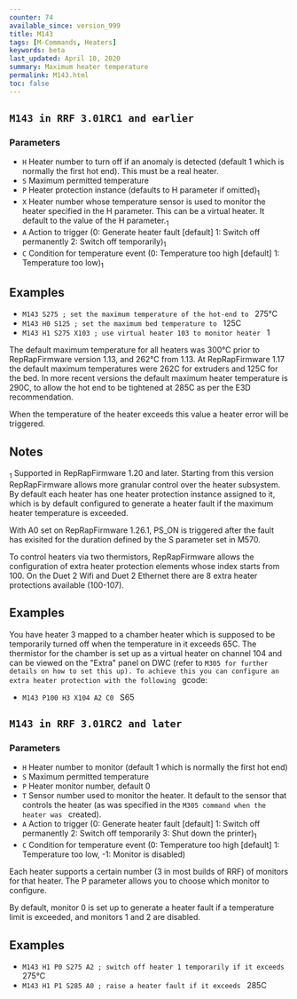 ```yaml
---
counter: 74
available_since: version_999
title: M143
tags: [M-Commands, Heaters] 
keywords: beta 
last_updated: April 10, 2020 
summary: Maximum heater temperature 
permalink: M143.html
toc: false 
---
```



## ` M143 in RRF 3.01RC1 and earlier  ` 

### Parameters

* `H` Heater number to turn off if an anomaly is detected (default 1 which is normally the first hot end). This must be a real heater.
* `S` Maximum permitted temperature
* `P` Heater protection instance (defaults to H parameter if omitted)<sub>1</sub>
* `X` Heater number whose temperature sensor is used to monitor the heater specified in the H parameter. This can be a virtual heater. It default to the value of the H parameter.<sub>1</sub>
* `A` Action to trigger (0: Generate heater fault [default] 1: Switch off permanently 2: Switch off temporarily)<sub>1</sub>
* `C` Condition for temperature event (0: Temperature too high [default] 1: Temperature too low)<sub>1</sub>

## Examples

* ` M143 S275 ; set the maximum temperature of the hot-end to  ` 275°C
* ` M143 H0 S125 ; set the maximum bed temperature to  ` 125C
* ` M143 H1 S275 X103 ; use virtual heater 103 to monitor heater  ` 1

The default maximum temperature for all heaters was 300°C prior to RepRapFirmware version 1.13, and 262°C from 1.13. At RepRapFirmware 1.17 the default maximum temperatures were 262C for extruders and 125C for the bed. In more recent versions the default maximum heater temperature is 290C, to allow the hot end to be tightened at 285C as per the E3D recommendation.

When the temperature of the heater exceeds this value a heater error will be triggered.

## Notes

<sub>1</sub> Supported in RepRapFirmware 1.20 and later. Starting from this version RepRapFirmware allows more granular control over the heater subsystem. By default each heater has one heater protection instance assigned to it, which is by default configured to generate a heater fault if the maximum heater temperature is exceeded.

With A0 set on RepRapFirmware 1.26.1, PS_ON is triggered after the fault has exisited for the duration defined by the S parameter set in M570.

To control heaters via two thermistors, RepRapFirmware allows the configuration of extra heater protection elements whose index starts from 100. On the Duet 2 Wifi and Duet 2 Ethernet there are  8 extra heater protections available (100-107).

## Examples

You have heater 3 mapped to a chamber heater which is supposed to be temporarily turned off when the temperature in it exceeds 65C. The thermistor for the chamber is set up as a virtual heater on channel 104 and can be viewed on the "Extra" panel on DWC (refer to ` M305 for further details on how to set this up). To achieve this you can configure an extra heater protection with the following  ` gcode:

* ` M143 P100 H3 X104 A2 C0  ` S65

## ` M143 in RRF 3.01RC2 and later  ` 

### Parameters

* `H` Heater number to monitor (default 1 which is normally the first hot end)
* `S` Maximum permitted temperature
* `P` Heater monitor number, default 0
* `T` Sensor number used to monitor the heater. It default to the sensor that controls the heater (as was specified in the ` M305 command when the heater was  ` created).
* `A` Action to trigger (0: Generate heater fault [default] 1: Switch off permanently 2: Switch off temporarily 3: Shut down the printer)<sub>1</sub>
* `C` Condition for temperature event (0: Temperature too high [default] 1: Temperature too low, -1: Monitor is disabled)

Each heater supports a certain number (3 in most builds of RRF) of monitors for that heater. The P parameter allows you to choose which monitor to configure.

By default, monitor 0 is set up to generate a heater fault if a temperature limit is exceeded, and monitors 1 and 2 are disabled.

## Examples

* ` M143 H1 P0 S275 A2 ; switch off heater 1 temporarily if it exceeds  ` 275°C
* ` M143 H1 P1 S285 A0 ; raise a heater fault if it exceeds  ` 285C

